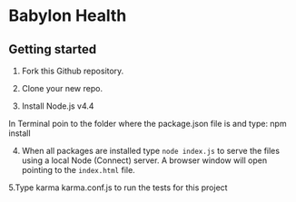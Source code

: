 Babylon Health
=============

## Getting started

1. Fork this Github repository.

2. Clone your new repo.

3. Install Node.js v4.4

 In Terminal poin to the folder where the package.json file is and type:
    npm install


4. When all packages are installed type `node index.js` to serve the files using a local Node (Connect) server. A browser window will open pointing to the `index.html` file.

5.Type karma karma.conf.js to run the tests for this project
